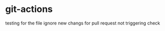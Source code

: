 # git-actions

testing for the file ignore 
new changs for pull request not triggering check

<!-- 

# Complete DevOps Mastery Roadmap: From Zero to Expert

## Phase 1: Foundation Knowledge (Weeks 1-4)

### 1.1 Understanding DevOps Culture & Philosophy
- **What is DevOps?**
  - Definition and core principles
  - DevOps vs traditional IT operations
  - Benefits: faster deployment, reduced failures, quicker recovery
  - DevOps lifecycle: Plan → Code → Build → Test → Release → Deploy → Operate → Monitor

- **DevOps Culture**
  - Collaboration between development and operations
  - Shared responsibility model
  - Continuous improvement mindset
  - Breaking down silos

### 1.2 Essential Linux/Unix Fundamentals
- **Command Line Mastery**
  - File system navigation (cd, ls, pwd, find)
  - File operations (cp, mv, rm, chmod, chown)
  - Text processing (grep, sed, awk, cut, sort)
  - Process management (ps, top, htop, kill, jobs)
  - Network commands (ping, wget, curl, netstat, ss)

- **System Administration Basics**
  - User and group management
  - Package management (apt, yum, dnf)
  - Service management (systemctl, service)
  - Log file analysis (/var/log/)
  - Cron jobs and scheduling

### 1.3 Networking Fundamentals
- **Core Concepts**
  - OSI and TCP/IP models
  - IP addressing and subnetting
  - DNS resolution
  - Load balancing concepts
  - Firewalls and security groups

- **Protocols & Services**
  - HTTP/HTTPS
  - SSH
  - FTP/SFTP
  - SMTP
  - SSL/TLS certificates

## Phase 2: Version Control & Collaboration (Weeks 5-6)

### 2.1 Git Mastery
- **Git Fundamentals**
  - Repository initialization
  - Basic commands (add, commit, push, pull)
  - Branching strategies (Git Flow, GitHub Flow)
  - Merging vs rebasing
  - Conflict resolution

- **Advanced Git**
  - Interactive rebasing
  - Cherry-picking
  - Stashing
  - Hooks (pre-commit, post-receive)
  - Git submodules

### 2.2 Code Collaboration Platforms
- **GitHub/GitLab/Bitbucket**
  - Pull/merge requests
  - Code reviews
  - Issue tracking
  - Project management features
  - Repository organization

## Phase 3: Scripting & Automation (Weeks 7-9)

### 3.1 Shell Scripting
- **Bash Scripting**
  - Variables and environment
  - Control structures (if, for, while)
  - Functions and parameters
  - Error handling
  - File manipulation

### 3.2 Python for DevOps
- **Core Python Skills**
  - Data structures and control flow
  - File I/O operations
  - Exception handling
  - Working with APIs (requests library)
  - JSON/YAML processing

- **DevOps-Specific Libraries**
  - `subprocess` for command execution
  - `paramiko` for SSH connections
  - `boto3` for AWS automation
  - `kubernetes` client library

### 3.3 Configuration Management
- **Ansible**
  - Inventory management
  - Playbooks and roles
  - Variables and templates (Jinja2)
  - Conditionals and loops
  - Vault for secrets management

- **Alternative Tools** (Choose based on environment)
  - **Chef**: Cookbooks, recipes, resources
  - **Puppet**: Manifests, modules, classes
  - **SaltStack**: States, pillars, grains

## Phase 4: Containerization (Weeks 10-12)

### 4.1 Docker Fundamentals
- **Core Concepts**
  - Containers vs virtual machines
  - Images and layers
  - Dockerfile best practices
  - Container lifecycle management

- **Docker Commands**
  - Building images (`docker build`)
  - Running containers (`docker run`)
  - Managing containers (`docker ps`, `docker exec`)
  - Volume management
  - Network configuration

### 4.2 Docker Compose
- **Multi-container Applications**
  - docker-compose.yml structure
  - Service definitions
  - Environment variables
  - Networking between services
  - Data persistence with volumes

### 4.3 Container Registry Management
- **Image Distribution**
  - Docker Hub
  - Private registries (Harbor, AWS ECR, Google GCR)
  - Image tagging strategies
  - Security scanning

## Phase 5: Container Orchestration - Kubernetes (Weeks 13-16)

### 5.1 Kubernetes Architecture
- **Core Components**
  - Master node components (API server, etcd, scheduler, controller-manager)
  - Worker node components (kubelet, kube-proxy, container runtime)
  - Pods, nodes, and clusters

### 5.2 Kubernetes Objects
- **Workload Objects**
  - Pods and ReplicaSets
  - Deployments and StatefulSets
  - DaemonSets and Jobs
  - CronJobs

- **Service and Networking**
  - Services (ClusterIP, NodePort, LoadBalancer)
  - Ingress controllers
  - NetworkPolicies
  - DNS resolution

### 5.3 Kubernetes Management
- **Configuration Management**
  - ConfigMaps and Secrets
  - Persistent Volumes and Claims
  - Resource quotas and limits
  - Namespace organization

- **kubectl Mastery**
  - Cluster inspection commands
  - Resource creation and management
  - Debugging and troubleshooting
  - Custom resource definitions

### 5.4 Helm Package Management
- **Chart Development**
  - Chart structure and templating
  - Values files and overrides
  - Chart repositories
  - Release management

## Phase 6: Cloud Platforms (Weeks 17-20)

### 6.1 Choose Your Primary Cloud (Start with one)

#### AWS (Amazon Web Services)
- **Core Services**
  - EC2 (Elastic Compute Cloud)
  - VPC (Virtual Private Cloud)
  - S3 (Simple Storage Service)
  - RDS (Relational Database Service)
  - IAM (Identity and Access Management)

- **DevOps-Specific Services**
  - ECS/EKS for container orchestration
  - Lambda for serverless computing
  - CloudFormation for infrastructure as code
  - CodePipeline/CodeBuild for CI/CD
  - CloudWatch for monitoring

#### Azure
- **Core Services**
  - Virtual Machines and Virtual Networks
  - Azure Storage and SQL Database
  - Azure Active Directory
  - Azure Kubernetes Service (AKS)
  - Azure DevOps Services

#### Google Cloud Platform (GCP)
- **Core Services**
  - Compute Engine and Virtual Private Cloud
  - Cloud Storage and Cloud SQL
  - Identity and Access Management
  - Google Kubernetes Engine (GKE)
  - Cloud Build and Cloud Deploy

### 6.2 Multi-Cloud Considerations
- **Hybrid and Multi-cloud Strategies**
  - Vendor lock-in avoidance
  - Data sovereignty requirements
  - Cost optimization across providers

## Phase 7: Infrastructure as Code (IaC) (Weeks 21-23)

### 7.1 Terraform
- **Core Concepts**
  - Providers and resources
  - State management
  - Variables and outputs
  - Modules for reusability
  - Workspaces for environment management

- **Best Practices**
  - Remote state storage
  - State locking
  - Plan and apply workflows
  - Terraform Cloud/Enterprise

### 7.2 Cloud-Specific IaC
- **AWS CloudFormation**
  - Templates and stacks
  - Parameters and mappings
  - Conditions and functions
  - Cross-stack references

- **Azure Resource Manager (ARM)**
  - Templates and deployments
  - Parameter files
  - Linked templates

### 7.3 Configuration Management Integration
- **Combining IaC with CM**
  - Terraform + Ansible workflows
  - Immutable infrastructure patterns
  - Blue-green deployments

## Phase 8: CI/CD Pipelines (Weeks 24-27)

### 8.1 Continuous Integration Fundamentals
- **CI Principles**
  - Automated testing strategies
  - Build automation
  - Code quality gates
  - Artifact management

### 8.2 CI/CD Tools

#### Jenkins
- **Setup and Configuration**
  - Master-slave architecture
  - Plugin ecosystem
  - Pipeline as Code (Jenkinsfile)
  - Blue Ocean interface

- **Advanced Jenkins**
  - Shared libraries
  - Multi-branch pipelines
  - Integration with version control
  - Security and access control

#### GitLab CI/CD
- **Pipeline Configuration**
  - .gitlab-ci.yml structure
  - Stages and jobs
  - Variables and environments
  - Docker integration

#### GitHub Actions
- **Workflow Automation**
  - Workflow syntax
  - Actions marketplace
  - Self-hosted runners
  - Security with secrets

### 8.3 Pipeline Strategies
- **Deployment Patterns**
  - Blue-green deployments
  - Canary releases
  - Rolling deployments
  - Feature flags and toggles

### 8.4 Testing Integration
- **Automated Testing Levels**
  - Unit testing integration
  - Integration testing
  - End-to-end testing
  - Security testing (SAST/DAST)
  - Performance testing

## Phase 9: Monitoring and Observability (Weeks 28-30)

### 9.1 Monitoring Fundamentals
- **Key Concepts**
  - Metrics, logs, and traces (Three Pillars of Observability)
  - SLIs, SLOs, and SLAs
  - Alerting strategies
  - Incident response

### 9.2 Monitoring Stack

#### Prometheus & Grafana
- **Prometheus**
  - Metric collection and storage
  - PromQL query language
  - Alertmanager configuration
  - Service discovery

- **Grafana**
  - Dashboard creation
  - Visualization types
  - Alerting rules
  - Data source integration

#### ELK/EFK Stack
- **Elasticsearch**
  - Index management
  - Query DSL
  - Cluster configuration

- **Logstash/Fluentd**
  - Log parsing and transformation
  - Input/filter/output plugins
  - Pipeline configuration

- **Kibana**
  - Log analysis and visualization
  - Dashboard creation
  - Index pattern management

### 9.3 Application Performance Monitoring (APM)
- **Distributed Tracing**
  - Jaeger or Zipkin implementation
  - Trace correlation
  - Performance bottleneck identification

### 9.4 Infrastructure Monitoring
- **System Metrics**
  - CPU, memory, disk, network monitoring
  - Custom metrics collection
  - Threshold-based alerting

## Phase 10: Security in DevOps (DevSecOps) (Weeks 31-33)

### 10.1 Security Fundamentals
- **Shift-Left Security**
  - Security as code
  - Early vulnerability detection
  - Compliance automation

### 10.2 Container Security
- **Image Security**
  - Base image selection
  - Vulnerability scanning
  - Image signing and verification
  - Runtime security monitoring

### 10.3 Infrastructure Security
- **Network Security**
  - Firewall configuration
  - VPN and bastion hosts
  - Network segmentation
  - Zero-trust architecture

- **Identity and Access Management**
  - Role-based access control (RBAC)
  - Multi-factor authentication
  - Service accounts and permissions
  - Secrets management (Vault, AWS Secrets Manager)

### 10.4 Security Tools Integration
- **Static Analysis (SAST)**
  - SonarQube integration
  - Code quality gates
  - Vulnerability remediation

- **Dynamic Analysis (DAST)**
  - OWASP ZAP integration
  - Penetration testing automation

## Phase 11: Advanced Topics (Weeks 34-36)

### 11.1 Service Mesh
- **Istio**
  - Traffic management
  - Security policies
  - Observability features
  - Canary deployments

### 11.2 GitOps
- **GitOps Principles**
  - Git as single source of truth
  - Declarative configuration
  - Automated synchronization

- **GitOps Tools**
  - ArgoCD
  - Flux
  - Jenkins X

### 11.3 Chaos Engineering
- **Resilience Testing**
  - Chaos Monkey principles
  - Fault injection
  - Disaster recovery testing

### 11.4 Site Reliability Engineering (SRE)
- **SRE Practices**
  - Error budgets
  - Toil reduction
  - Reliability engineering
  - Post-mortem culture

## Phase 12: Specialized Areas & Career Development (Weeks 37-40)

### 12.1 Specialization Tracks

#### Database DevOps
- **Database CI/CD**
  - Schema migrations
  - Database version control
  - Automated testing for databases

#### Machine Learning Operations (MLOps)
- **ML Pipeline Management**
  - Model versioning
  - Automated training pipelines
  - Model deployment strategies

#### IoT DevOps
- **Edge Computing**
  - Device management
  - Over-the-air updates
  - Edge-to-cloud integration

### 12.2 Advanced Automation
- **Infrastructure Automation**
  - Self-healing systems
  - Auto-scaling strategies
  - Cost optimization automation

### 12.3 Performance Optimization
- **System Performance**
  - Load testing strategies
  - Performance tuning
  - Capacity planning
  - Resource optimization

## Learning Strategy & Best Practices

### 1. Hands-On Learning Approach
- **Set up a home lab**: Use VirtualBox/VMware or cloud free tiers
- **Practice daily**: Dedicate at least 2-3 hours daily
- **Build projects**: Create end-to-end solutions demonstrating learned concepts
- **Document everything**: Keep a learning journal and create personal documentation

### 2. Practical Projects by Phase
- **Phase 1-2**: Set up a multi-VM environment with different Linux distributions
- **Phase 3**: Create automation scripts for system administration tasks
- **Phase 4**: Containerize a multi-tier application
- **Phase 5**: Deploy the same application on Kubernetes
- **Phase 6**: Migrate to cloud platform with proper networking
- **Phase 7**: Automate infrastructure provisioning with Terraform
- **Phase 8**: Build complete CI/CD pipeline
- **Phase 9**: Implement comprehensive monitoring
- **Phase 10**: Add security scanning and compliance checks

### 3. Certification Roadmap
- **Foundation**: Linux+ or Red Hat Certified System Administrator
- **Cloud**: AWS Solutions Architect, Azure Administrator, or GCP Associate
- **Containers**: Certified Kubernetes Administrator (CKA)
- **Security**: Certified Information Systems Security Professional (CISSP)
- **Advanced**: Certified Kubernetes Security Specialist (CKS)

### 4. Community Engagement
- **Join DevOps communities**: Reddit r/devops, DevOps.com, CNCF Slack
- **Attend meetups and conferences**: DockerCon, KubeCon, AWS re:Invent
- **Contribute to open source**: Start with documentation, then code contributions
- **Build your network**: Connect with practitioners on LinkedIn and Twitter

### 5. Continuous Learning Resources
- **Books**: "The Phoenix Project", "The DevOps Handbook", "Site Reliability Engineering"
- **Online Platforms**: Pluralsight, Linux Academy (now part of A Cloud Guru), Udemy
- **Practice Labs**: KataKoda, Play with Docker, Play with Kubernetes
- **Blogs**: Follow HashiCorp, Docker, Kubernetes, and cloud provider blogs

### 6. Building Your DevOps Portfolio
- **GitHub Presence**: Maintain active repositories with well-documented projects
- **Technical Blog**: Write about your learning journey and solutions
- **Speaking**: Present at local meetups about your projects
- **Mentoring**: Help others learning DevOps to solidify your knowledge

## Success Metrics and Milestones

### Monthly Checkpoints
- **Month 1**: Comfortable with Linux command line and Git workflows
- **Month 2**: Can write basic automation scripts and manage configurations
- **Month 3**: Successfully containerized and orchestrated applications
- **Month 4**: Deployed and managed cloud infrastructure
- **Month 5**: Built working CI/CD pipelines with testing integration
- **Month 6**: Implemented monitoring and security practices
- **Month 7-8**: Mastered advanced topics and chosen specialization
- **Month 9-10**: Building complex, real-world solutions and contributing to community

### Final Competency Goals
By completion, you should be able to:
- Design and implement end-to-end DevOps solutions
- Troubleshoot complex distributed systems
- Make architectural decisions based on requirements
- Lead DevOps transformation initiatives
- Mentor junior team members
- Stay current with evolving technologies and practices

Remember: DevOps is as much about culture and collaboration as it is about tools and technology. Focus on understanding the 'why' behind each practice, not just the 'how'. The journey from beginner to expert typically takes 12-18 months of dedicated learning and practice.
 -->